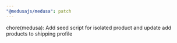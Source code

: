 ```yaml
---
"@medusajs/medusa": patch
---
```


chore(medusa): Add seed script for isolated product and update add products to shipping profile
